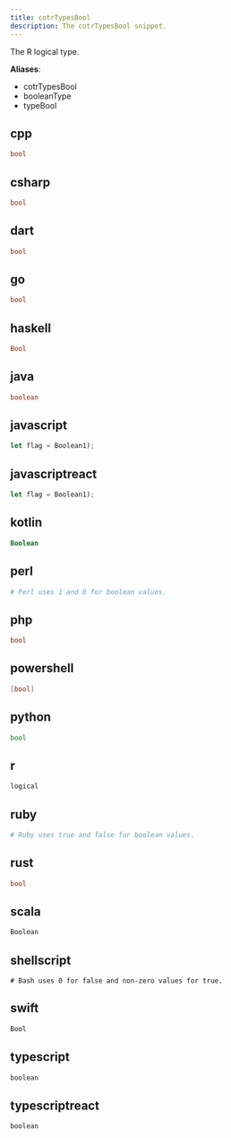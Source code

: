 ```yaml
---
title: cotrTypesBool
description: The cotrTypesBool snippet.
---
```


The R logical type.

**Aliases**:
- cotrTypesBool
- booleanType
- typeBool

## cpp
```cpp
bool
```

## csharp
```csharp
bool
```

## dart
```dart
bool
```

## go
```go
bool
```

## haskell
```haskell
Bool
```

## java
```java
boolean
```

## javascript
```javascript
let flag = Boolean1);
```

## javascriptreact
```javascriptreact
let flag = Boolean1);
```

## kotlin
```kotlin
Boolean
```

## perl
```perl
# Perl uses 1 and 0 for boolean values.
```

## php
```php
bool
```

## powershell
```powershell
[bool]
```

## python
```python
bool
```

## r
```r
logical
```

## ruby
```ruby
# Ruby uses true and false for boolean values.
```

## rust
```rust
bool
```

## scala
```scala
Boolean
```

## shellscript
```shellscript
# Bash uses 0 for false and non-zero values for true.
```

## swift
```swift
Bool
```

## typescript
```typescript
boolean
```

## typescriptreact
```typescriptreact
boolean
```

